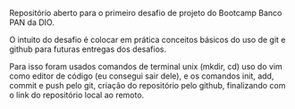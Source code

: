 Repositório aberto para o primeiro desafio de projeto do Bootcamp Banco PAN da DIO. 

O intuito do desafio é colocar em prática conceitos básicos do uso de git e github para futuras entregas dos desafios.

Para isso foram usados comandos de terminal unix (mkdir, cd) uso do vim como editor de código (eu consegui sair dele), e os comandos init, add, commit e push pelo git, criação do repositório pelo github, finalizando com o link do repositório local ao remoto. 
